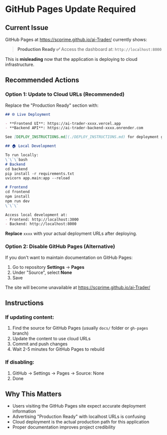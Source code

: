 # GitHub Pages Update Required

## Current Issue

GitHub Pages at https://scprime.github.io/ai-Trader/ currently shows:

> **Production Ready ✅**
> Access the dashboard at: `http://localhost:8000`

This is **misleading** now that the application is deploying to cloud infrastructure.

## Recommended Actions

### Option 1: Update to Cloud URLs (Recommended)

Replace the "Production Ready" section with:

```markdown
## 🌐 Live Deployment

- **Frontend UI**: https://ai-trader-xxxx.vercel.app
- **Backend API**: https://ai-trader-backend-xxxx.onrender.com

See [DEPLOY_INSTRUCTIONS.md](./DEPLOY_INSTRUCTIONS.md) for deployment guide.

## 🏠 Local Development

To run locally:
\`\`\`bash
# Backend
cd backend
pip install -r requirements.txt
uvicorn app.main:app --reload

# Frontend
cd frontend
npm install
npm run dev
\`\`\`

Access local development at:
- Frontend: http://localhost:3000
- Backend: http://localhost:8000
```

**Replace** `xxxx` with your actual deployment URLs after deploying.

### Option 2: Disable GitHub Pages (Alternative)

If you don't want to maintain documentation on GitHub Pages:

1. Go to repository **Settings** → **Pages**
2. Under "Source", select **None**
3. Save

The site will become unavailable at https://scprime.github.io/ai-Trader/

## Instructions

### If updating content:

1. Find the source for GitHub Pages (usually `docs/` folder or `gh-pages` branch)
2. Update the content to use cloud URLs
3. Commit and push changes
4. Wait 2-5 minutes for GitHub Pages to rebuild

### If disabling:

1. GitHub → Settings → Pages → Source: None
2. Done

## Why This Matters

- Users visiting the GitHub Pages site expect accurate deployment information
- Advertising "Production Ready" with localhost URLs is confusing
- Cloud deployment is the actual production path for this application
- Proper documentation improves project credibility